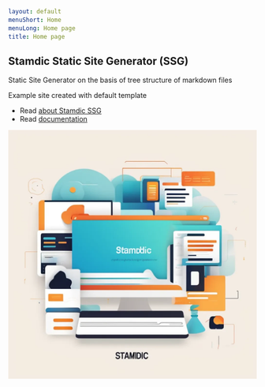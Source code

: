 ```yaml
layout: default
menuShort: Home
menuLong: Home page
title: Home page
```
<!--config-->
## Stamdic Static Site Generator (SSG)

Static Site Generator on the basis of tree structure of markdown files

Example site created with default template
- Read [about Stamdic SSG](/about)
- Read [documentation](/docs) 

![Generated by AI](-img/preview.webp)

